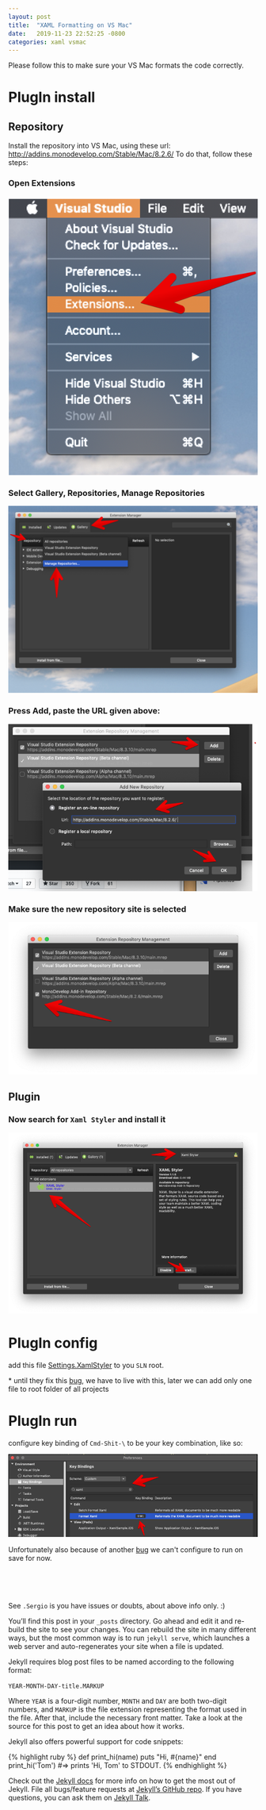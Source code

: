 ```yaml
---
layout: post
title:  "XAML Formatting on VS Mac"
date:   2019-11-23 22:52:25 -0800
categories: xaml vsmac 
---
```

Please follow this to make sure your VS Mac formats the code correctly.

# PlugIn install

## Repository

Install the repository into VS Mac, using these url: http://addins.monodevelop.com/Stable/Mac/8.2.6/
To do that, follow these steps:

### Open Extensions

![step1.png](../assets/step1.png)

### Select Gallery, Repositories, Manage Repositories

![step2.png](../assets/step2.png)

### Press Add, paste the URL given above:

![step3.png](../assets/step3.png)

### Make sure the new repository site is selected

![step4.png](../assets/step4.png)

## Plugin

### Now search for `Xaml Styler` and install it

![step6.png](../assets/step6.png)


# PlugIn config

add this file [Settings.XamlStyler](https://www.dropbox.com/s/rghwjhtccuv5tnu/Settings.XamlStyler?dl=1) to you `SLN` root.


\*  until they fix this [bug](https://github.com/Xavalon/XamlStyler/issues/196), we have to live with this, later we can add only one file to root folder of all projects

# PlugIn run

configure key binding of `Cmd-Shit-\` to be your key combination, like so:

![pref1.png](../assets/pref1.png)


Unfortunately also because of another [bug](https://github.com/Xavalon/XamlStyler/issues/161) we can't configure to run on save for now.



<br>
<br>
<br>

See `.Sergio` is you have issues or doubts, about above info only. :)


You’ll find this post in your `_posts` directory. Go ahead and edit it and re-build the site to see your changes. You can rebuild the site in many different ways, but the most common way is to run `jekyll serve`, which launches a web server and auto-regenerates your site when a file is updated.

Jekyll requires blog post files to be named according to the following format:

`YEAR-MONTH-DAY-title.MARKUP`

Where `YEAR` is a four-digit number, `MONTH` and `DAY` are both two-digit numbers, and `MARKUP` is the file extension representing the format used in the file. After that, include the necessary front matter. Take a look at the source for this post to get an idea about how it works.

Jekyll also offers powerful support for code snippets:

{% highlight ruby %}
def print_hi(name)
  puts "Hi, #{name}"
end
print_hi('Tom')
#=> prints 'Hi, Tom' to STDOUT.
{% endhighlight %}

Check out the [Jekyll docs][jekyll-docs] for more info on how to get the most out of Jekyll. File all bugs/feature requests at [Jekyll’s GitHub repo][jekyll-gh]. If you have questions, you can ask them on [Jekyll Talk][jekyll-talk].

[jekyll-docs]: https://jekyllrb.com/docs/home
[jekyll-gh]:   https://github.com/jekyll/jekyll
[jekyll-talk]: https://talk.jekyllrb.com/
